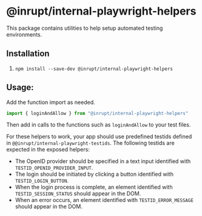# @inrupt/internal-playwright-helpers

This package contains utilities to help setup automated testing environments.

## Installation

1. `npm install --save-dev @inrupt/internal-playwright-helpers`

## Usage:

Add the function import as needed.

```js
import { loginAndAllow } from "@inrupt/internal-playwright-helpers"
```

Then add in calls to the functions such as `loginAndAllow` to your test files.

For these helpers to work, your app should use predefined testids defined in
`@@inrupt/internal-playwright-testids`. The following testids are expected in the
exposed helpers:

- The OpenID provider should be specified in a text input identified with
  `TESTID_OPENID_PROVIDER_INPUT`.
- The login should be initiated by clicking a button identified with
  `TESTID_LOGIN_BUTTON`.
- When the login process is complete, an element identified with
  `TESTID_SESSION_STATUS` should appear in the DOM.
- When an error occurs, an element identified with `TESTID_ERROR_MESSAGE` should
  appear in the DOM.
